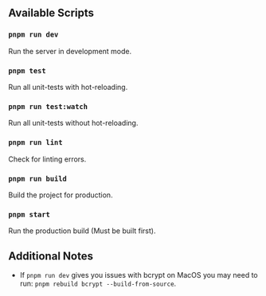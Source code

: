 ## Available Scripts

### `pnpm run dev`

Run the server in development mode.

### `pnpm test`

Run all unit-tests with hot-reloading.

### `pnpm run test:watch`

Run all unit-tests without hot-reloading.

### `pnpm run lint`

Check for linting errors.

### `pnpm run build`

Build the project for production.

### `pnpm start`

Run the production build (Must be built first).

## Additional Notes

- If `pnpm run dev` gives you issues with bcrypt on MacOS you may need to run: `pnpm rebuild bcrypt --build-from-source`.

